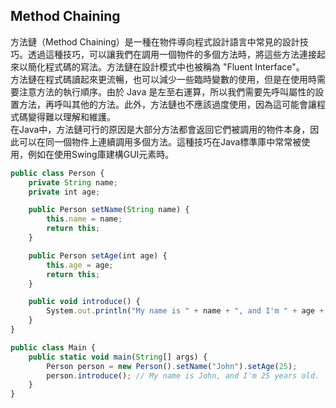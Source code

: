 ## Method Chaining

方法鏈（Method Chaining）是一種在物件導向程式設計語言中常見的設計技巧。透過這種技巧，可以讓我們在調用一個物件的多個方法時，將這些方法連接起來以簡化程式碼的寫法。方法鏈在設計模式中也被稱為 "Fluent Interface"。   
方法鏈在程式碼讀起來更流暢，也可以減少一些臨時變數的使用，但是在使用時需要注意方法的執行順序。由於 Java 是左至右運算，所以我們需要先呼叫屬性的設置方法，再呼叫其他的方法。此外，方法鏈也不應該過度使用，因為這可能會讓程式碼變得難以理解和維護。   
在Java中，方法鏈可行的原因是大部分方法都會返回它們被調用的物件本身，因此可以在同一個物件上連續調用多個方法。這種技巧在Java標準庫中常常被使用，例如在使用Swing庫建構GUI元素時。   
```js
public class Person {
    private String name;
    private int age;

    public Person setName(String name) {
        this.name = name;
        return this;
    }

    public Person setAge(int age) {
        this.age = age;
        return this;
    }

    public void introduce() {
        System.out.println("My name is " + name + ", and I'm " + age + " years old.");
    }
}

public class Main {
    public static void main(String[] args) {
        Person person = new Person().setName("John").setAge(25);
        person.introduce(); // My name is John, and I'm 25 years old.
    }
}
```